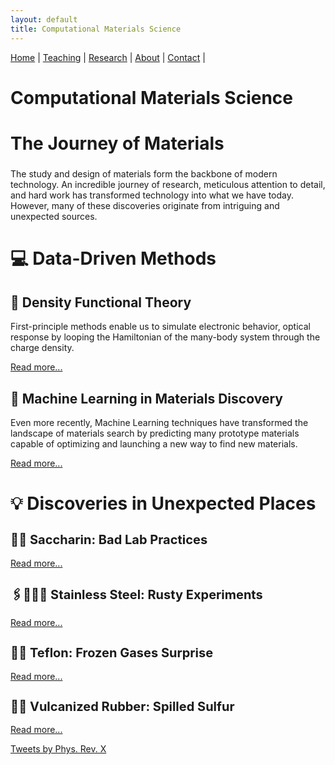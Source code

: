 ```yaml
---
layout: default
title: Computational Materials Science
---
```


<nav>
  <a href="/">Home</a> |
  <a href="/teaching.html">Teaching</a> |
  <a href="/research.html">Research</a> |
  <a href="/about.html">About</a> |
  <a href="/contact.html">Contact</a> |
</nav>

# Computational Materials Science


<div class="grid">


<div class="card collapsed">
  <h2 style="font-size: 28px;">The Journey of Materials</h2>
  <p>
    The study and design of materials form the backbone of modern technology.
     An incredible journey of research, meticulous attention to detail, and hard work has transformed technology into what we have today. However, many of these discoveries originate from intriguing and unexpected sources.
    </p>
</div>

<h2 style="font-size: 28px;"> 💻 Data-Driven Methods</h2>

<div class="card collapsed">
  <h2>🔄 Density Functional Theory</h2>
  <p>
    First-principle methods enable us to simulate electronic behavior, optical response by looping the Hamiltonian of the many-body system through the charge density.
  </p>

  <div class="more-text" style="display: none;">
    <p>
      The iterative process solves the Kohn-Sham equations and updates the charge density until self-consistency is achieved.
    </p>
<pre style="
  background-color: #2A3056;
  color: #81EC86;
  padding: 10px;
  border-radius: 5px;
  font-size: 14px;
  overflow-x: auto;
  font-family: 'Fira Code', Consolas, Menlo, Courier, monospace;
  white-space: pre;
">
Initial Charge Density ρ(r)

       ↓
Compute Effective Potential Veff(r)
Veff(r) = Ven(r) + ∫ ρ(r') / |r - r'| dr' + Vxc[ρ(r)]

       ↓
Solve Kohn-Sham Equations
[-ħ²/2me ∇² + Veff(r)] ψi(r) = εi ψi(r)

       ↓
Compute New Charge Density
ρ(r) = Σ |ψi(r)|²

       ↓
Calculate Total Energy
Etot[ρ(r)] = T[ρ(r)] + ∫ Vext(r) ρ(r) dr + Ehartree[ρ(r)] + Exc[ρ(r)]

       ↓
Check Convergence

Converged?
  /       \
 No        Yes
 ↓           ↓
Loop      Output Data:
          ρ₀(r), Energy Levels, Forces, etc.
</pre>

  </div>

  <a href="#" class="read-more">Read more...</a>
</div>



<div class="card collapsed">
  <h2>🧠 Machine Learning in Materials Discovery</h2>
  <p>
    Even more recently, Machine Learning techniques have transformed the landscape of materials search by predicting many prototype materials capable of optimizing and launching a new way to find new materials.
  </p>
  <div class="more-text" style="display: none;">
    <p>
      Machine learning models help explore huge chemical spaces, identify promising materials faster, and reduce the cost of experiments. This figure illustrates typical ML pipeline in materials science. (Image: https://www.nature.com/articles/s41578-022-00513-1)
    </p>
    <img 
      src="<img width="1085" height="495" alt="ML" src="https://github.com/user-attachments/assets/7935c27f-8f9d-4550-ab91-7d908dcdce87" />"
      alt="Machine Learning Diagram. "
      style="max-width: 100%; border-radius: 8px;">
  </div>
  <a href="#" class="read-more">Read more...</a>
</div>


<h2 style="font-size: 28px;">💡 Discoveries in Unexpected Places</h2>


<div class="card collapsed">
  <h2 style="font-size: 20px;">🍬🍭 Saccharin: Bad Lab Practices</h2>
  <div class="more-text" style="display: none;">
    <p>
      Saccharin, the first artificial sweetener, was discovered in 1879 when Constantin Fahlberg noticed a sweet taste on his fingers 
      after working with coal tar derivatives. An improper lab practice—forgetting to wash his hands—led to a revolutionary sugar substitute. It quickly became a popular low-calorie sweetener worldwide, despite some early controversies over safety.
    </p>
  </div>
  <a href="#" class="read-more">Read more...</a>
</div>

<div class="card collapsed">
  <h2 style="font-size: 20px;">🖇️👩🏻‍🏭 Stainless Steel: Rusty Experiments</h2>
  <div class="more-text" style="display: none;">
    <p>
      Harry Brearley was experimenting with steel alloys for erosion-resistant gun barrels. By chance, he created steel with about 12% chromium—and noticed a discarded sample hadn’t rusted. His accidental observation gave birth to stainless steel, transforming modern society by revolutionizing kitchenware, construction, and medical devices.
    </p>
  </div>
  <a href="#" class="read-more">Read more...</a>
</div>

<div class="card collapsed">
  <h2 style="font-size: 20px;">🧪🍳 Teflon: Frozen Gases Surprise</h2>
  <p>
    
  </p>
  <div class="more-text" style="display: none;">
    <p>
      In 1938, Roy Plunkett at DuPont was researching refrigerants when he opened a gas cylinder and found a slippery white powder inside instead of gas. That powder turned out to be Teflon—a material now famous for nonstick cookware and countless industrial uses, thanks to its chemical resistance and low friction properties.
    </p>
  </div>
  <a href="#" class="read-more">Read more...</a>
</div>

<div class="card collapsed">
  <h2 style="font-size: 20px;">🔋🛞 Vulcanized Rubber: Spilled Sulfur</h2>
  <div class="more-text" style="display: none;">
    <p>
      Charles Goodyear accidentally dropped a rubber-sulfur mixture onto a hot stove in 1839. Instead of melting, the rubber became durable and elastic—creating vulcanized rubber, essential for tires, seals, and countless products we rely on today. This discovery revolutionized transportation and manufacturing industries.
    </p>
  </div>
  <a href="#" class="read-more">Read more...</a>
</div>


<a class="twitter-timeline"
   data-height="600"
   data-theme="dark"
   href="https://twitter.com/PhysRevX">
  Tweets by Phys. Rev. X
</a>
<script defer src="https://platform.twitter.com/widgets.js" charset="utf-8"></script>


<script>
  document.addEventListener('DOMContentLoaded', function() {
    document.querySelectorAll('.read-more').forEach(function(link) {
      link.addEventListener('click', function(e) {
        e.preventDefault();
        const card = link.closest('.card');
        const moreText = card.querySelector('.more-text');
        if (moreText.style.display === 'none') {
          moreText.style.display = 'block';
          link.textContent = 'Read less...';
        } else {
          moreText.style.display = 'none';
          link.textContent = 'Read more...';
        }
      });
    });
  });
</script>


